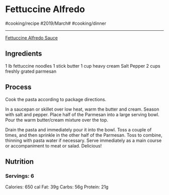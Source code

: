 # Fettuccine Alfredo
#cooking/recipe #2019/March# #cooking/dinner
- - - -
[Fettuccine Alfredo Sauce](https://www.foodnetwork.com/recipes/ree-drummond/fettuccine-alfredo-2109163)

## Ingredients
1 lb fettuccine noodles
1 stick butter
1 cup heavy cream
Salt
Pepper
2 cups freshly grated parmesan

## Process
Cook the pasta according to package directions. 

In a saucepan or skillet over low heat, warm the butter and cream. Season with salt and pepper. Place half of the Parmesan into a large serving bowl. Pour the warm butter/cream mixture over the top. 

Drain the pasta and immediately pour it into the bowl. Toss a couple of times, and then sprinkle in the other half of the Parmesan. Toss to combine, thinning with pasta water if necessary. Serve immediately as a main course or accompaniment to meat or salad. Delicious!

## Nutrition
### Servings: 6
Calories: 650 cal
Fat: 39g
Carbs: 56g
Protein: 21g
